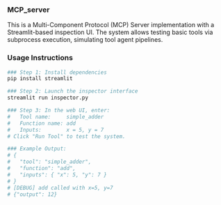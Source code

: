 ### MCP_server

This is a Multi-Component Protocol (MCP) Server implementation with a Streamlit-based inspection UI. The system allows testing basic tools via subprocess execution, simulating tool agent pipelines.

### Usage Instructions

```bash
### Step 1: Install dependencies
pip install streamlit

### Step 2: Launch the inspector interface
streamlit run inspector.py

### Step 3: In the web UI, enter:
#   Tool name:     simple_adder
#   Function name: add
#   Inputs:        x = 5, y = 7
# Click "Run Tool" to test the system.

### Example Output:
# {
#   "tool": "simple_adder",
#   "function": "add",
#   "inputs": { "x": 5, "y": 7 }
# }
# [DEBUG] add called with x=5, y=7
# {"output": 12}
